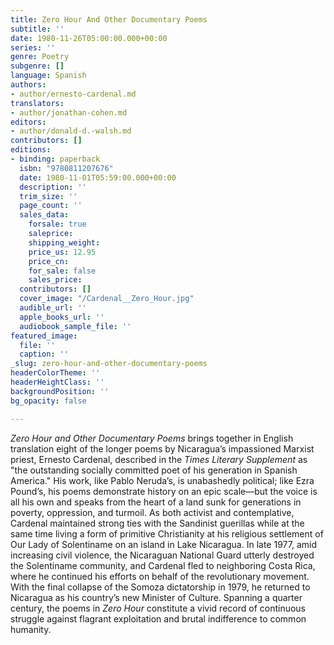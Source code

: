 ```yaml
---
title: Zero Hour And Other Documentary Poems
subtitle: ''
date: 1980-11-26T05:00:00.000+00:00
series: ''
genre: Poetry
subgenre: []
language: Spanish
authors:
- author/ernesto-cardenal.md
translators:
- author/jonathan-cohen.md
editors:
- author/donald-d.-walsh.md
contributors: []
editions:
- binding: paperback
  isbn: "9780811207676"
  date: 1980-11-01T05:59:00.000+00:00
  description: ''
  trim_size: ''
  page_count: ''
  sales_data:
    forsale: true
    saleprice: 
    shipping_weight: 
    price_us: 12.95
    price_cn: 
    for_sale: false
    sales_price: 
  contributors: []
  cover_image: "/Cardenal__Zero_Hour.jpg"
  audible_url: ''
  apple_books_url: ''
  audiobook_sample_file: ''
featured_image:
  file: ''
  caption: ''
_slug: zero-hour-and-other-documentary-poems
headerColorTheme: ''
headerHeightClass: ''
backgroundPosition: ''
bg_opacity: false

---
```

_Zero Hour and Other Documentary Poems_ brings together in English translation eight of the longer poems by Nicaragua’s impassioned Marxist priest, Ernesto Cardenal, described in the _Times Literary Supplement_ as "the outstanding socially committed poet of his generation in Spanish America." His work, like Pablo Neruda’s, is unabashedly political; like Ezra Pound’s, his poems demonstrate history on an epic scale––but the voice is all his own and speaks from the heart of a land sunk for generations in poverty, oppression, and turmoil. As both activist and contemplative, Cardenal maintained strong ties with the Sandinist guerillas while at the same time living a form of primitive Christianity at his religious settlement of Our Lady of Solentiname on an island in Lake Nicaragua. In late 1977, amid increasing civil violence, the Nicaraguan National Guard utterly destroyed the Solentiname community, and Cardenal fled to neighboring Costa Rica, where he continued his efforts on behalf of the revolutionary movement. With the final collapse of the Somoza dictatorship in 1979, he returned to Nicaragua as his country’s new Minister of Culture. Spanning a quarter century, the poems in _Zero Hour_ constitute a vivid record of continuous struggle against flagrant exploitation and brutal indifference to common humanity.